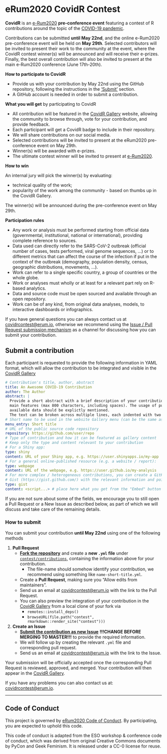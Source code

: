 
# eRum2020 CovidR Contest

**CovidR** is an [e-Rum2020](https://2020.erum.io/) **pre-conference
event** featuring a contest of R contributions around the topic of the
[COVID-19
pandemic](https://www.who.int/emergencies/diseases/novel-coronavirus-2019).

Contributions can be submitted **until May 22nd**, and the online
e-Rum2020 pre-conference event will be held on **May 29th**. Selected
contributors will be invited to present their work to the community at
the event, where the CovidR contest winner(s) will be announced and will
receive their e-prizes. Finally, the best overall contribution will also
be invited to present at the main e-Rum2020 conference (June 17th-20th).

**How to participate to CovidR**

  - Provide us with your contribution by May 22nd using the GitHub
    repository, following the instructions in the
    [‘Submit’](#submit-a-contribution) section.
  - A GitHub account is needed in order to submit a contribution.

**What you will get** by participating to CovidR

  - All contribution will be featured in the [CovidR
    Gallery](https://milano-r.github.io/erum2020-covidr-contest)
    website, allowing the community to browse through, vote for your
    contribution, and provide feedback.
  - Each participant will get a CovidR badge to include in their
    repository.
  - We will share contributions on our social media.
  - Selected contributions will be invited to present at the eRum2020
    pre-conference event on May 29th.
  - Winner(s) will be awarded with e-prizes.
  - The ultimate contest winner will be invited to present at
    [e-Rum2020](https://2020.erum.io/).

**How to win**

An internal jury will pick the winner(s) by evaluating:

  - technical quality of the work;
  - popularity of the work among the community - based on thumbs up in
    the CovidR Gallery.

The winner(s) will be announced during the pre-conference event on May
29th.

**Participation rules**

  - Any work or analysis must be performed starting from official data
    (governmental, institutional, national or international), providing
    complete reference to sources.
  - Data used can directly refer to the SARS-CoV-2 outbreak (official
    number of cases, tests performed, viral genome sequences, …) or to
    different metrics that can affect the course of the infection if put
    in the context of the outbreak (demography, population density,
    census, geographic distributions, movements, …).
  - Work can refer to a single specific country, a group of countries or
    the whole globe.
  - Work or analyses must wholly or at least for a relevant part rely on
    R-based analytics.
  - Data and source code must be open sourced and available through an
    open repository.
  - Work can be of any kind, from original data analyses, models, to
    interactive dashboards or infographics.

If you have general questions you can always contact us at
<covidrcontest@erum.io>, otherwise we recommend using the [Issue / Pull
Request submission mechanism](#submit-a-contribution) as a channel for
discussing how you can submit your contribution.

## Submit a contribution

Each participant is requested to provide the following information in
YAML format, which will allow the contribution to be integrated and
visible in the [CovidR
Gallery](https://milano-r.github.io/erum2020-covidr-contest)

``` yaml
# Contribution's title, author, abstract
title: An Awesome COVID-19 Contribution
author: The Author
abstract: |
  Provide a short abstract with a brief description of your contribution and its
  main features (max 800 characters, including spaces). The usage of publicly 
  available data should be explictly mentioned.
  The text can be broken across multiple lines, each indented with two spaces.
# Short name to be used in the website Gallery menu (can be the same as title)
menu_entry: Short title
# URL of the public source code repository
repository: https://github.com/user/repo
# Type of contribution and how it can be featured as gallery content
# Keep only the type and content relevant to your contribution
# For a Shiny app:
type: shiny
content: URL of your Shiny app, e.g. https://user.shinyapps.io/my-app
# For a general online-published resource (e.g. a website / report):
type: webpage
content: URL of the webpage, e.g. https://user.github.io/my-analysis
# For more complex / heterogeneous contributions, you can create a GitHub
# Gist (https://gist.github.com/) with the relevant information and pointers:
type: gist
content: <script...> # place here what you get from the "Embed" button
```

If you are not sure about some of the fields, we encourage you to still
open a Pull Request or a New Issue as described below, as part of which
we will discuss and take care of the remaining details.

### How to submit

You can submit your contribution **until May 22nd** using one of the
following methods

1.  **Pull Request**
      - [**Fork the
        repository**](https://github.com/Milano-R/erum2020-covidr-contest/fork)
        and create a **new `.yml` file** under
        [`contest/contributions`](https://github.com/Milano-R/erum2020-covidr-contest/tree/master/contest/contributions),
        containing the information above for your contribution.
          - The file-name should somehow identify your contribution, we
            recommend using something like `name-short-title.yml`.
      - Create a **Pull Request**, making sure you “Allow edits from
        maintainers”.
      - Send us an email at <covidrcontest@erum.io> with the link to the
        Pull Request.
      - You can also preview the integration of your contribution in the
        [CovidR
        Gallery](https://milano-r.github.io/erum2020-covidr-contest)
        from a local clone of your fork via
          - `remotes::install_deps()`
          - `browseURL(file.path("contest",
            rmarkdown::render_site("contest")))`
2.  **Create an Issue**
      - [**Submit the contribution as new
        Issue**](https://github.com/riccardoporreca/test-github-community/issues/new/choose)
        **\!\!\!CHANGE BEFORE MERGING TO MASTER\!\!\!** to provide the
        required information.
      - We will follow up by creating the relevant `.yml` file and
        corresponding pull request.
      - Send us an email at <covidrcontest@erum.io> with the link to the
        Issue.

Your submission will be officially accepted once the corresponding Pull
Request is reviewed, approved, and merged. Your contribution will then
appear in the [CovidR
Gallery](https://milano-r.github.io/erum2020-covidr-contest).

If you have any problems you can also contact us at:
<covidrcontest@erum.io>.

-----

## Code of Conduct

This project is governed by [eRum2020 Code of
Conduct](https://2020.erum.io/about/code-of-conduct). By participating,
you are expected to uphold this code.

This code of conduct is adapted from the ESO workshop & conference code
of conduct, which was derived from original Creative Commons documents
by PyCon and Geek Feminism. It is released under a CC-0 license for
reuse.
